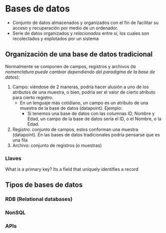# Bases de datos

- Conjunto de datos almacenados y organizados con el fin de facilitar su acceso y recuperación por medio de un ordenador.
- Serie de datos organizados y _relacionados_ entre sí, los cuales son recolectados y explotados por un sistema

## Organización de una base de datos tradicional

Normalmente se componen de campos, registros y archivos (_la nomenclatura puede cambiar dependiendo del paradigma de la base de datos_):

1. Campo: viéndose de 2 maneras, podría hacer alusión a uno de los atributos de una muestra, o bien, podría ser el valor de cierto atributo para cierto registro.
	- En un lenguaje más cotidiano, un campo es un atributo de una muestra de la base de datos (datapoint). Ejemplo:
		- Si tenemos una base de datos con las columnas ID, Nombre y Edad, un campo de la base de datos sería el ID, o el Nombre, o la Edad.
1. Registro: conjunto de campos, estos conforman una muestra (datapoint). En las bases de datos tradicionales podría pensarse que es una fila 
1. Archivo: conjunto de registros (o muestras)

### Llaves

What is a primary key? Its a field that uniquely identifies a record

## Tipos de bases de datos

### RDB (Relational databases)

### NonSQL

### APIs
